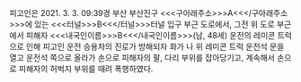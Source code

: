 피고인은 2021. 3. 3. 09:39경 부산 부산진구 <<<구아래주소>>>A<<</구아래주소>>>에 있는 <<<터널>>>B<<</터널>>>터널 입구 부근 도로에서, 그전 위 도로 부근에서 피해자 <<<내국인이름>>>B<<</내국인이름>>>(남, 48세) 운전의 레미콘 트럭으로 인해 피고인 운전 승용차의 진로가 방해되자 화가 나 위 레미콘 트럭 운전석 문을 열고 운전석 쪽으로 올라가 손으로 피해자의 팔, 다리 부위를 잡아당기고, 계속해서 손으로 피해자의 허벅지 부위를 때려 폭행하였다.

